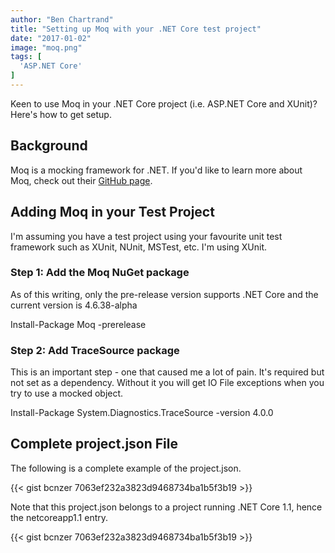 ```yaml
---
author: "Ben Chartrand"
title: "Setting up Moq with your .NET Core test project"
date: "2017-01-02"
image: "moq.png"
tags: [
  'ASP.NET Core'
]
---
```


Keen to use Moq in your .NET Core project (i.e. ASP.NET Core and XUnit)? Here's how to get setup.

## Background

Moq is a mocking framework for .NET. If you'd like to learn more about Moq, check out their [GitHub page](https://github.com/moq/moq4).

## Adding Moq in your Test Project

I'm assuming you have a test project using your favourite unit test framework such as XUnit, NUnit, MSTest, etc. I'm using XUnit.

### Step 1: Add the Moq NuGet package

As of this writing, only the pre-release version supports .NET Core and the current version is 4.6.38-alpha

Install-Package Moq -prerelease

### Step 2: Add TraceSource package

This is an important step - one that caused me a lot of pain. It's required but not set as a dependency. Without it you will get IO File exceptions when you try to use a mocked object.

Install-Package System.Diagnostics.TraceSource -version 4.0.0

## Complete project.json File

The following is a complete example of the project.json.

{{< gist bcnzer 7063ef232a3823d9468734ba1b5f3b19 >}}

Note that this project.json belongs to a project running .NET Core 1.1, hence the netcoreapp1.1 entry.

{{< gist bcnzer 7063ef232a3823d9468734ba1b5f3b19 >}}
